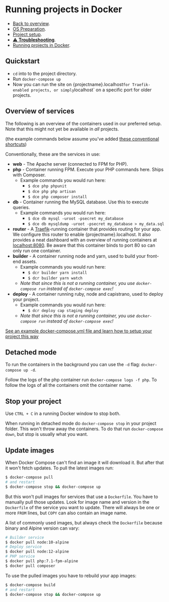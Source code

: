 # Running projects in Docker

- [Back to overview](../README.md).
- [OS Preparation](../os-setup/README.md).
- [Project setup](../project-setup/README.md).
- [⚠️ **Troubleshooting**](../troubleshooting/README.md).
- [Running projects in Docker](../running/README.md).

## Quickstart

- `cd` into to the project directory.
- Run `docker-compose up`
- Now you can run the site on {projectname}.localhost` for Traefik-enabled projects, or simply `localhost` on a specific port for older projects.
  
## Overview of services

The following is an overview of the containers used in our preferred setup. Note that this might not yet be available in _all_ projects.

(the example commands below assume you've added [these conventional shortcuts](../os-setup/README.md#the-dce-and-dcr-shortcuts-to-run-docker-commands))

Conventionally, these are the services in use:

- **web** - The Apache server (connected to FPM for PHP).
- **php** - Container running FPM. Execute your PHP commands here. Ships with Composer.
  - Example commands you would run here:
    - `$ dce php phpunit`
    - `$ dce php php artisan`
    - `$ dce php composer install`
- **db** - Container running the MySQL database. Use this to execute queries.
  - Example commands you would run here:
    - `$ dce db mysql -uroot -psecret my_database`
    - `$ dce db mysqldump -uroot -psecret my_database > my_data.sql`
- **router** - A [Traefik](https://containo.us/traefik/)-running container that provides routing for your app. We configure this router to enable {projectname}.localhost. It also provides a neat dashboard with an overview of running containers at [localhost:8080](http://localhost:8080). Be aware that this container binds to port 80 so can only run one container.
- **builder** - A container running node and yarn, used to build your front-end assets.
  - Example commands you would run here:
    - `$ dcr builder yarn install`
    - `$ dcr builder yarn watch`
  - _Note that since this is not a running container, you use `docker-compose run` instead of `docker-compose exec`!_
- **deploy** - A container running ruby, node and capistrano, used to deploy your project.
  - Example commands you would run here:
    - `$ dcr deploy cap staging deploy`
  - _Note that since this is not a running container, you use `docker-compose run` instead of `docker-compose exec`!_


[See an example docker-compose.yml file and learn how to setup your project this way](../docker-setup)

## Detached mode

To run the containers in the background you can use the `-d` flag: `docker-compose up -d`.

Follow the logs of the php container run `docker-compose logs -f php`. To follow the logs of all the containers omit the container name.

## Stop your project

Use `CTRL + C` in a running Docker window to stop both.

When running in detached mode do `docker-compose stop` in your project folder. This won't throw away the containers. To do that run `docker-compose down`, but stop is usually what you want.

## Update images

When Docker Compose can't find an image it will download it. But after that it won't fetch updates. To pull the latest images run:

```bash
$ docker-compose pull
# and restart
$ docker-compose stop && docker-compose up
```

But this won't pull images for services that use a `Dockerfile`. You have to manually pull those updates. Look for image name and version in the `Dockerfile` of the service you want to update. There will always be one or more `FROM` lines, but `COPY` can also contain an image name.

A list of commonly used images, but always check the `Dockerfile` because binary and Alpine version can vary:

```bash
# Builder service
$ docker pull node:10-alpine
# Deploy service
$ docker pull node:12-alpine
# PHP service
$ docker pull php:7.1-fpm-alpine
$ docker pull composer
```

To use the pulled images you have to rebuild your app images:

```bash
$ docker-compose build
# and restart
$ docker-compose stop && docker-compose up
```
